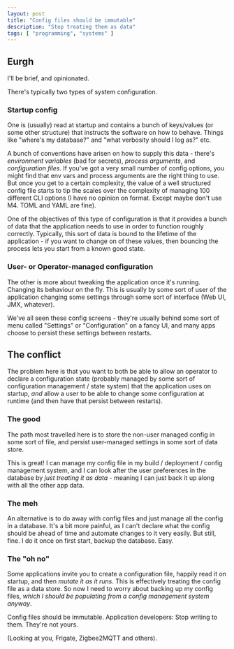 ```yaml
---
layout: post
title: "Config files should be immutable"
description: "Stop treating them as data"
tags: [ "programming", "systems" ]
---
```


## Eurgh

I'll be brief, and opinionated.

There's typically two types of system configuration.

### Startup config

One is (usually) read at startup and contains a bunch of keys/values (or some other structure) that instructs the
software on how to behave. Things like "where's my database?"
and "what verbosity should I log as?" etc.

A bunch of conventions have arisen on how to supply this data - there's _environment variables_ (bad for secrets),
_process arguments_, and _configuration files_. If you've got a very small number of config options, you might find that
env vars and process arguments are the right thing to use. But once you get to a certain complexity, the value of a well
structured config file starts to tip the scales over the complexity of managing 100 different CLI options (I have no
opinion on format. Except maybe don't use M4. TOML and YAML are fine).

One of the objectives of this type of configuration is that it provides a bunch of data that the application needs to
use in order to function roughly correctly. Typically, this sort of data is bound to the lifetime of the application -
if you want to change on of these values, then bouncing the process lets you start from a known good state.

### User- or Operator-managed configuration

The other is more about tweaking the application once it's running. Changing its behaviour on the fly. This is usually
by some sort of user of the application changing some settings through some sort of interface (Web UI, JMX, whatever).

We've all seen these config screens - they're usually behind some sort of menu called "Settings" or "Configuration" on a
fancy UI, and many apps choose to persist these settings between restarts.

## The conflict

The problem here is that you want to both be able to allow an operator to declare a configuration state (probably
managed by some sort of configuration management / state system) that the application uses on startup, *and* allow a
user to be able to change some configuration at runtime (and then have that persist between restarts).

### The good

The path most travelled here is to store the non-user managed config in some sort of file, and persist user-managed
settings in some sort of data store.

This is great! I can manage my config file in my build / deployment / config management system, and I can look after the
user preferences in the database by _just treating it as data_ - meaning I can just back it up along with all the other
app data.

### The meh

An alternative is to do away with config files and just manage all the config in a database. It's a bit more painful, as
I can't declare what the config should be ahead of time and automate changes to it very easily. But still, fine. I do it
once on first start, backup the database. Easy.

### The "oh no"

Some applications invite you to create a configuration file, happily read it on startup, and then *mutate it as it
runs*. This is effectively treating the config file as a data store. So now I need to worry about backing up my config
files, _which I should be populating from a config management system anyway_.

Config files should be immutable. Application developers: Stop writing to them. They're not yours.

(Looking at you, Frigate, Zigbee2MQTT and others).